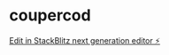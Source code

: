 # coupercod

[Edit in StackBlitz next generation editor ⚡️](https://stackblitz.com/~/github.com/Mishka134/coupercod)